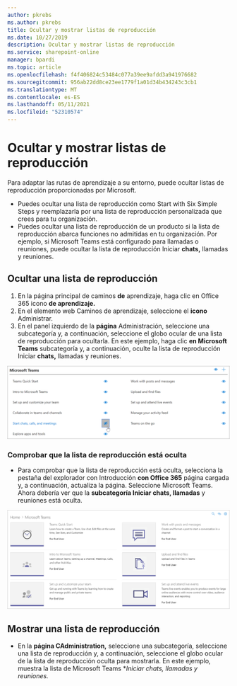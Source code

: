 ```yaml
---
author: pkrebs
ms.author: pkrebs
title: Ocultar y mostrar listas de reproducción
ms.date: 10/27/2019
description: Ocultar y mostrar listas de reproducción
ms.service: sharepoint-online
manager: bpardi
ms.topic: article
ms.openlocfilehash: f4f406824c53484c077a39ee9afdd3a941976682
ms.sourcegitcommit: 956ab22dd8ce23ee1779f1a01d34b434243c3cb1
ms.translationtype: MT
ms.contentlocale: es-ES
ms.lasthandoff: 05/11/2021
ms.locfileid: "52310574"
---
```

# <a name="hide-and-show-playlists"></a>Ocultar y mostrar listas de reproducción

Para adaptar las rutas de aprendizaje a su entorno, puede ocultar listas de reproducción proporcionadas por Microsoft. 

- Puedes ocultar una lista de reproducción como Start with Six Simple Steps y reemplazarla por una lista de reproducción personalizada que crees para tu organización.
- Puedes ocultar una lista de reproducción de un producto si la lista de reproducción abarca funciones no admitidas en tu organización. Por ejemplo, si Microsoft Teams está configurado para llamadas o reuniones, puede ocultar la lista de reproducción Iniciar **chats,** llamadas y reuniones. 

## <a name="hide-a-playlist"></a>Ocultar una lista de reproducción

1. En la página principal de caminos **de** aprendizaje, haga clic en Office 365 icono **de aprendizaje.**
2. En el elemento web Caminos de aprendizaje, seleccione el **icono** Administrar. 
3. En el panel izquierdo de la **página** Administración, seleccione una subcategoría y, a continuación, seleccione el globo ocular de una lista de reproducción para ocultarla. En este ejemplo, haga clic **en Microsoft Teams** subcategoría y, a continuación, oculte la lista de reproducción Iniciar **chats,** llamadas y reuniones.  

![En la ventana de ejemplo se muestra el icono seleccionado para ocultar una lista laylist.](media/cg-hideplaylist.png)

### <a name="verify-the-playlist-is-hidden"></a>Comprobar que la lista de reproducción está oculta
- Para comprobar que la lista de reproducción está oculta, selecciona la pestaña del explorador con Introducción **con Office 365** página cargada y, a continuación, actualiza la página. Seleccione Microsoft Teams. Ahora debería ver que la **subcategoría Iniciar chats, llamadas** y reuniones está oculta. 

![La ventana de ejemplo muestra que ya no aparece una subcategoría de lista de reproducción.](media/cg-hideplaylistrefresh.png)

## <a name="unhide-a-playlist"></a>Mostrar una lista de reproducción

- En la **página CAdministration,** seleccione una subcategoría, seleccione una lista de reproducción y, a continuación, seleccione el globo ocular de la lista de reproducción oculta para mostrarla. En este ejemplo, muestra la lista de Microsoft Teams **_Iniciar chats, llamadas y reuniones._*   

